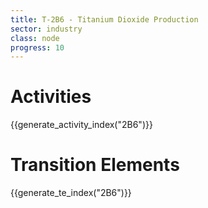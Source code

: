 ```yaml
---
title: T-2B6 - Titanium Dioxide Production
sector: industry
class: node
progress: 10
---
```


# Activities

{{generate_activity_index("2B6")}}


# Transition Elements

{{generate_te_index("2B6")}}






